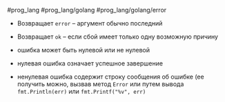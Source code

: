 #prog_lang #prog_lang/golang #prog_lang/golang/error

- Возвращает `error` – аргумент обычно последний
- Возвращает `ok` – если сбой имеет только одну возможную причину

- ошибка может быть нулевой или не нулевой
- нулевая ошибка означает успешное завершение
- ненулевая ошибка содержит стро­ку сообщения об ошибке (ее получить можно, вызвав метод `Error` или путем вывода `fmt.Println(err)` или `fmt.Printf("%v", err)`
